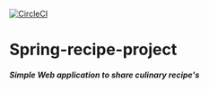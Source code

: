 [![CircleCI](https://circleci.com/gh/SaiKrishna1908/spring-recipe-project/tree/master.svg?style=svg)](https://circleci.com/gh/SaiKrishna1908/spring-recipe-project/tree/master)

# Spring-recipe-project

<h5>Simple Web application to share culinary recipe's</h5>
